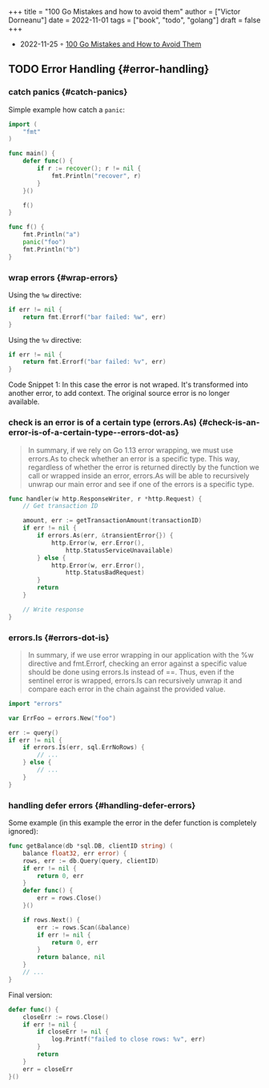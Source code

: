 +++
title = "100 Go Mistakes and how to avoid them"
author = ["Victor Dorneanu"]
date = 2022-11-01
tags = ["book", "todo", "golang"]
draft = false
+++

-   2022-11-25 ◦ [100 Go Mistakes and How to Avoid Them](https://www.manning.com/books/100-go-mistakes-and-how-to-avoid-them)


## <span class="org-todo todo TODO">TODO</span> Error Handling {#error-handling}


### catch panics {#catch-panics}

Simple example how catch a `panic`:

```go
import (
	"fmt"
)

func main() {
    defer func() {
        if r := recover(); r != nil {
            fmt.Println("recover", r)
        }
    }()

    f()
}

func f() {
    fmt.Println("a")
    panic("foo")
    fmt.Println("b")
}
```


### wrap errors {#wrap-errors}

Using the `%w` directive:

```go
if err != nil {
    return fmt.Errorf("bar failed: %w", err)
}
```

Using the `%v` directive:

```go
if err != nil {
    return fmt.Errorf("bar failed: %v", err)
}
```
<div class="src-block-caption">
  <span class="src-block-number">Code Snippet 1:</span>
  In this case the error is not wraped. It's transformed into another error, to add context. The original source error is no longer available.
</div>


### check is an error is of a certain type (errors.As) {#check-is-an-error-is-of-a-certain-type--errors-dot-as}

> In summary, if we rely on Go 1.13 error wrapping, we must use errors.As to check whether
> an error is a specific type. This way, regardless of whether the error is returned
> directly by the function we call or wrapped inside an error, errors.As will be able to
> recursively unwrap our main error and see if one of the errors is a specific type.

```go
func handler(w http.ResponseWriter, r *http.Request) {
    // Get transaction ID

    amount, err := getTransactionAmount(transactionID)
    if err != nil {
        if errors.As(err, &transientError{}) {
            http.Error(w, err.Error(),
                http.StatusServiceUnavailable)
        } else {
            http.Error(w, err.Error(),
                http.StatusBadRequest)
        }
        return
    }

    // Write response
}
```


### errors.Is {#errors-dot-is}

> In summary, if we use error wrapping in our application with the %w directive and
> fmt.Errorf, checking an error against a specific value should be done using errors.Is
> instead of ==. Thus, even if the sentinel error is wrapped, errors.Is can recursively
> unwrap it and compare each error in the chain against the provided value.

```go
import "errors"

var ErrFoo = errors.New("foo")

err := query()
if err != nil {
    if errors.Is(err, sql.ErrNoRows) {
        // ...
    } else {
        // ...
    }
}
```


### handling defer errors {#handling-defer-errors}

Some example (in this example the error in the defer function is completely ignored):

```go
func getBalance(db *sql.DB, clientID string) (
    balance float32, err error) {
    rows, err := db.Query(query, clientID)
    if err != nil {
        return 0, err
    }
    defer func() {
        err = rows.Close()
    }()

    if rows.Next() {
        err := rows.Scan(&balance)
        if err != nil {
            return 0, err
        }
        return balance, nil
    }
    // ...
}
```

Final version:

```go
defer func() {
    closeErr := rows.Close()
    if err != nil {
        if closeErr != nil {
            log.Printf("failed to close rows: %v", err)
        }
        return
    }
    err = closeErr
}()
```
